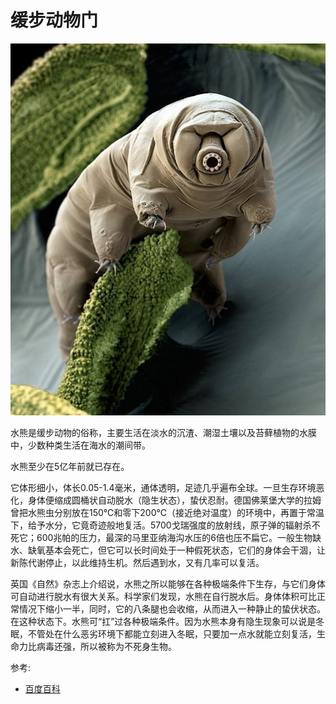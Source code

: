 # 缓步动物门

![](01.jpg)

水熊是缓步动物的俗称，主要生活在淡水的沉渣、潮湿土壤以及苔藓植物的水膜中，少数种类生活在海水的潮间带。

水熊至少在5亿年前就已存在。

它体形细小，体长0.05-1.4毫米，通体透明，足迹几乎遍布全球。一旦生存环境恶化，身体便缩成圆桶状自动脱水（隐生状态），蛰伏忍耐。德国佛莱堡大学的拉姆曾把水熊虫分别放在150℃和零下200℃（接近绝对温度）的环境中，再置于常温下，给予水分，它竟奇迹般地复活。5700戈瑞强度的放射线，原子弹的辐射杀不死它；600兆帕的压力，最深的马里亚纳海沟水压的6倍也压不扁它。一般生物缺水、缺氧基本会死亡，但它可以长时间处于一种假死状态，它们的身体会干涸，让新陈代谢停止，以此维持生机。然后遇到水，又有几率可以复活。

英国《自然》杂志上介绍说，水熊之所以能够在各种极端条件下生存，与它们身体可自动进行脱水有很大关系。科学家们发现，水熊在自行脱水后。身体体积可比正常情况下缩小一半，同时，它的八条腿也会收缩，从而进入一种静止的蛰伏状态。在这种状态下。水熊可“扛”过各种极端条件。因为水熊本身有隐生现象可以说是冬眠，不管处在什么恶劣环境下都能立刻进入冬眠，只要加一点水就能立刻复活，生命力比病毒还强，所以被称为不死身生物。

参考:

- [百度百科](https://baike.baidu.com/item/%E6%B0%B4%E7%86%8A?fromtitle=%E6%B0%B4%E7%86%8A%E8%99%AB&fromid=8145341&fromModule=lemma_search-box)
